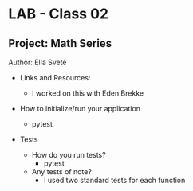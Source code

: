 # LAB - Class 02

## Project: Math Series

Author: Ella Svete

- Links and Resources:
  - I worked on this with Eden Brekke

- How to initialize/run your application
  - pytest

- Tests
  - How do you run tests?
    - pytest
  - Any tests of note?
    - I  used two standard tests for each function
